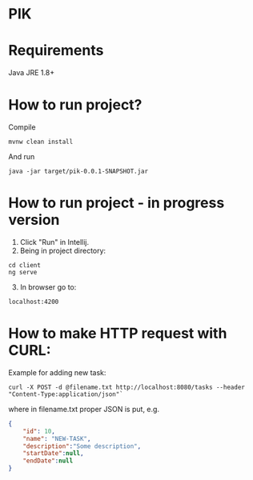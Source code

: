 # PIK
# Requirements

Java JRE 1.8+

# How to run project?

Compile
```
mvnw clean install
```
And run
```
java -jar target/pik-0.0.1-SNAPSHOT.jar
```

# How to run project - in progress version
1. Click "Run" in Intellij.
2. Being in project directory:
```
cd client
ng serve
```
3. In browser go to:
```
localhost:4200
```

# How to make HTTP request with CURL:
Example for adding new task:
```
curl -X POST -d @filename.txt http://localhost:8080/tasks --header "Content-Type:application/json"`
```
where in filename.txt proper JSON is put, e.g. 
```json
{
    "id": 10,
    "name": "NEW-TASK",
    "description":"Some description",
    "startDate":null,
    "endDate":null
}
```

